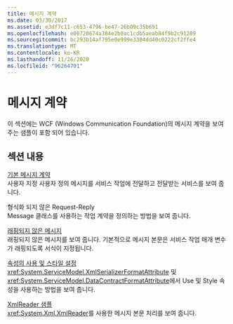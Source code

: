 ```yaml
---
title: 메시지 계약
ms.date: 03/30/2017
ms.assetid: e3df7c11-c653-4796-be47-26b09c35b691
ms.openlocfilehash: e00720674a384e2b0ac1cdb5aeab84f9b2c91209
ms.sourcegitcommit: bc293b14af795e0e999e3304dd40c0222cf2ffe4
ms.translationtype: MT
ms.contentlocale: ko-KR
ms.lasthandoff: 11/26/2020
ms.locfileid: "96264701"
---
```

# <a name="message-contracts"></a>메시지 계약

이 섹션에는 WCF (Windows Communication Foundation)의 메시지 계약을 보여 주는 샘플이 포함 되어 있습니다.  
  
## <a name="in-this-section"></a>섹션 내용  

 [기본 메시지 계약](default-message-contract.md)  
 사용자 지정 사용자 정의 메시지를 서비스 작업에 전달하고 전달받는 서비스를 보여 줍니다.  
  
 형식화 되지 않은 Request-Reply  
 Message 클래스를 사용하는 작업 계약을 정의하는 방법을 보여 줍니다.  
  
 [래핑되지 않은 메시지](unwrapped-messages.md)  
 래핑되지 않은 메시지를 보여 줍니다. 기본적으로 메시지 본문은 서비스 작업 매개 변수가 래핑되도록 서식이 지정됩니다.  
  
 [속성의 사용 및 스타일 설정](setting-the-use-and-style-properties.md)  
 <xref:System.ServiceModel.XmlSerializerFormatAttribute> 및 <xref:System.ServiceModel.DataContractFormatAttribute>에서 Use 및 Style 속성을 사용하는 방법을 보여 줍니다.  
  
 [XmlReader 샘플](xmlreader-sample.md)  
 <xref:System.Xml.XmlReader>를 사용한 메시지 본문 처리를 보여 줍니다.
